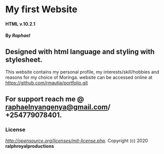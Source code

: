 # My first Website
#### HTML v.10.2.1
#### By *Raphael*
## Designed with html language and styling with stylesheet.
This website contains my personal profile, my interests/skill/hobbies and reasons for my choice of Moringa.
website can be accessed online at https://github.com/rmautia/portfolio.git
## For support reach me @ raphaelnyangenya@gmail.com/ +254779078401.
### License
*http://opensource.org/licenses/mit-license.php.*
Copyright (c) 2020 **ralphroyalproductions**
